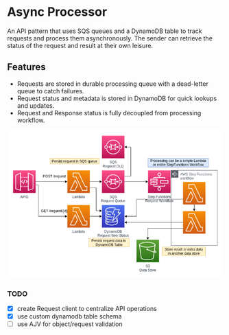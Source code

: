 # Async Processor
An API pattern that uses SQS queues and a DynamoDB table to track requests and process them asynchronously. The sender can retrieve the status of the request and result at their own leisure.

## Features
- Requests are stored in durable processing queue with a dead-letter queue to catch failures. 
- Request status and metadata is stored in DynamoDB for quick lookups and updates.
- Request and Response status is fully decoupled from processing workflow.

![diagram](diagram.png)

### TODO

- [x] create Request client to centralize API operations
- [x] use custom dynamodb table schema
- [ ] use AJV for object/request validation